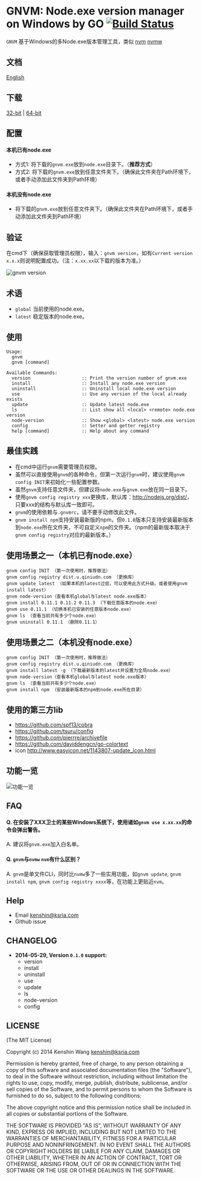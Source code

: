 GNVM: Node.exe version manager on Windows by GO [![Build Status](https://travis-ci.org/greengerong/qing.png?branch=master)](https://travis-ci.org/greengerong/qing)
================================
`GNVM` 基于Windows的多Node.exe版本管理工具，类似 [nvm](https://github.com/creationix/nvm) [nvmw](https://github.com/hakobera/nvmw)

文档
---
[English](https://github.com/kenshin/gnvm/blob/master/README.md)

下载
---
[32-bit](http://pan.baidu.com/s/1jGgdjiI#dir/path=%2F%E6%88%91%E7%9A%84%E5%85%B1%E4%BA%AB%2Fgnvm%2F32-bit) | [64-bit](http://pan.baidu.com/s/1jGgdjiI#dir/path=%2F%E6%88%91%E7%9A%84%E5%85%B1%E4%BA%AB%2Fgnvm%2F64-bit)

配置
---

#### 本机已有node.exe
* 方式1: 将下载的`gnvm.exe`放到`node.exe`目录下。（**推荐方式**）
* 方式2: 将下载的`gnvm.exe`放到任意文件夹下。（确保此文件夹在Path环境下，或者手动添加此文件夹到Path环境）

#### 本机没有node.exe
* 将下载的`gnvm.exe`放到任意文件夹下。（确保此文件夹在Path环境下，或者手动添加此文件夹到Path环境）

验证
---
在cmd下（确保获取管理员权限），输入：`gnvm version`，如有`Current version x.x.x`则说明配置成功。（注：`x.xx.xx`以下载的版本为准。）

![gnvm version](http://i.imgur.com/AlH2mSx.png)

术语
---
* `global` 当前使用的node.exe。
* `latest` 稳定版本的node.exe。

使用
---

    Usage:
      gnvm
      gnvm [command]

    Available Commands:
      version                   :: Print the version number of gnvm.exe
      install                   :: Install any node.exe version
      uninstall                 :: Uninstall local node.exe version
      use                       :: Use any version of the local already exists
      update                    :: Update latest node.exe
      ls                        :: List show all <local> <remote> node.exe version
      node-version              :: Show <global> <latest> node.exe version
      config                    :: Setter and getter registry
      help [command]            :: Help about any command

最佳实践
---
* 在cmd中运行`gnvm`需要管理员权限。
* 虽然可以直接使用`gnvm`的各种命令，但第一次运行`gnvm`时，建议使用`gnvm config INIT`来初始化一些配置参数。
* 虽然`gnvm`支持任意文件夹，但建议将`node.exe`与`gnvm.exe`放在同一目录下。
* 使用`gnvm config registry xxx`更换库，默认库：<http://nodejs.org/dist/>，只要xxx的结构与默认库一致即可。
* `gnvm`的使用依赖与`.gnvmrc`，请不要手动修改此文件。
* `gnvm install npm`支持安装最新版的npm，但`0.1.0`版本只支持安装最新版本到`node.exe`所在文件夹，不可自定义`npm`的文件夹。（npm的最新版本取决于`gnvm config registry`对应的最新版本。）

使用场景之一（本机已有node.exe）
---
    gnvm config INIT （第一次使用时，推荐做法）
    gnvm config registry dist.u.qiniudn.com （更换库）
    gnvm update latest （如果本机的latest过低，可以使用此方式升级。或者使用gnvm install latest）
    gnvm node-version（查看本机global与latest node.exe版本）
    gnvm install 0.11.1 0.11.2 0.11.3 （下载任意版本的node.exe）
    gnvm use 0.11.1 （切换本机已安装的任意版本node.exe）
    gnvm ls （查看当前共有多少个node.exe）
    gnvm uninstall 0.11.1 （删除0.11.1）

使用场景之二（本机没有node.exe）
---
    gnvm config INIT （第一次使用时，推荐做法）
    gnvm config registry dist.u.qiniudn.com （更换库）
    gnvm install latest -g （下载最新版本的latest并设置为全局node.exe）
    gnvm node-version（查看本机global与latest node.exe版本）
    gnvm ls （查看当前共有多少个node.exe）
    gnvm install npm （安装最新版本的npm到node.exe所在目录）

使用的第三方lib
---
* <https://github.com/spf13/cobra>
* <https://github.com/tsuru/config>
* <https://github.com/pierrre/archivefile>
* <https://github.com/daviddengcn/go-colortext>
* icon <http://www.easyicon.net/1143807-update_icon.html>

功能一览
---
![功能一览](https://trello-attachments.s3.amazonaws.com/535f6fd8cb08b7fd799c2051/53606254da7b8f8b2f6c9d87/981x580/f6e58f47691d3d352f0b97ba94263df8/gnvm_0.1.0.png)

FAQ
---

#### Q. 在安装了XXX卫士的某些Windows系统下，使用诸如`gnvm use x.xx.xx`的命令会弹出警告。
A. 建议将`gnvm.exe`加入白名单。

#### Q. `gnvm`与`nvmw` `nvm`有什么区别？
A. `gnvm`是单文件CLI，同时比`nvmw`多了一些实用功能，如`gnvm update`, `gnvm install npm`, `gnvm config registry xxxx`等，在功能上更贴近`nvm`。

Help
---
* Email <kenshin@ksria.com>
* Github issue

CHANGELOG
---
* **2014-05-29, Version `0.1.0` support:**
    * version
    * install
    * uninstall
    * use
    * update
    * ls
    * node-version
    * config

LICENSE
---
(The MIT License)

Copyright (c) 2014 Kenshin Wang <kenshin@ksria.com>

Permission is hereby granted, free of charge, to any person obtaining a copy of this software and associated documentation files (the "Software"), to deal in the Software without restriction, including without limitation the rights to use, copy, modify, merge, publish, distribute, sublicense, and/or sell copies of the Software, and to permit persons to whom the Software is furnished to do so, subject to the following conditions:

The above copyright notice and this permission notice shall be included in all copies or substantial portions of the Software.

THE SOFTWARE IS PROVIDED "AS IS", WITHOUT WARRANTY OF ANY KIND, EXPRESS OR IMPLIED, INCLUDING BUT NOT LIMITED TO THE WARRANTIES OF MERCHANTABILITY, FITNESS FOR A PARTICULAR PURPOSE AND NONINFRINGEMENT. IN NO EVENT SHALL THE AUTHORS OR COPYRIGHT HOLDERS BE LIABLE FOR ANY CLAIM, DAMAGES OR OTHER LIABILITY, WHETHER IN AN ACTION OF CONTRACT, TORT OR OTHERWISE, ARISING FROM, OUT OF OR IN CONNECTION WITH THE SOFTWARE OR THE USE OR OTHER DEALINGS IN THE SOFTWARE.
